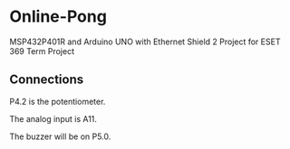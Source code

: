 # Online-Pong
MSP432P401R and Arduino UNO with Ethernet Shield 2 Project for ESET 369 Term Project


## Connections 

P4.2 is the potentiometer. 

The analog input is A11. 

The buzzer will be on P5.0. 

